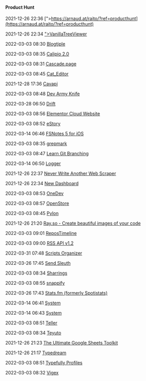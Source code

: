 ####  Product Hunt

2021-12-26 22:36 [&quot;&gt;https://arnaud.at/raito/?ref=producthunt](https://arnaud.at/raito/?ref=producthunt)

2021-12-26 22:34 [&quot;&gt;VanillaTreeViewer](https://abhchand.me/vanilla-tree-viewer/?ref=producthunt)

2022-03-03 08:30 [Blogtiple](https://www.blogtiple.com/?ref=producthunt)

2022-03-03 08:35 [Calipio 2.0](https://calipio.com/?ref=producthunt)

2022-03-03 08:31 [Cascade.page](https://github.com/kochrt/cascade.page?ref=producthunt)

2022-03-03 08:45 [Cat_Editor](https://catsmap.tk/cat_editor/cat_editor.html?ref=producthunt)

2021-12-28 17:36 [Cavapi](https://cavapi.com/?ref=producthunt)

2022-03-03 08:48 [Dev Army Knife](https://devarmyknife.hackersreboot.tech/?ref=producthunt)

2022-03-28 06:50 [Drift](https://drift.maxleiter.com/?ref=producthunt)

2022-03-03 08:56 [Elementor Cloud Website](https://elementor.com/features/cloud/?utm_campaign=cloud&utm_source=product_hunt&utm_medium=referral&ref=producthunt)

2022-03-03 08:52 [eStory](https://estory.io/?ref=producthunt)

2022-03-14 06:46 [FSNotes 5 for iOS](https://apps.apple.com/app/fsnotes-manager/id1346501102?ref=producthunt&at=1000l6eA)

2022-03-03 08:35 [grepmark](https://www.grepmark.com/)

2022-03-03 08:47 [Learn Git Branching](https://learngitbranching.js.org/?ref=producthunt)

2022-03-14 06:50 [Logger](https://www.logger.rocks/?ref=producthunt)

2021-12-26 22:37 [Never Write Another Web Scraper](https://crawly.diffbot.com/?ref=producthunt)

2021-12-26 22:34 [New Dashboard](https://troubled-cheddar-0e4.notion.site/New-Dashboard-33daa33b81ca438ebea16858b46e73e5?ref=producthunt)

2022-03-03 08:53 [OneDev](https://github.com/theonedev/onedev?ref=producthunt)

2022-03-03 08:57 [OpenStore](https://getopenstore.app/?ref=producthunt)

2022-03-03 08:45 [Pylon](https://www.teamcode.com/products/pylon?ref=producthunt)

2021-12-26 21:20 [Ray.so - Create beautiful images of your code](https://ray.so/?ref=producthunt)

2022-03-03 09:01 [ReposTimeline](https://repostimeline.nazifbara.com/?ref=producthunt)

2022-03-03 09:00 [RSS API v1.2](https://rssapi.net/?ref=producthunt)

2022-03-31 07:48 [Scripts Organizer](https://dplugins.com/products/scripts-organizer/?ref=producthunt)

2022-03-26 17:45 [Send Sleuth](https://workspace.google.com/marketplace/app/send_sleuth_email_verification_validatio/316077168209?ref=producthunt)

2022-03-03 08:34 [Sharrings](https://sharrin.gs/?ref=producthunt)

2022-03-03 08:55 [snappify](https://snappify.io/?ref=producthunt)

2022-03-26 17:43 [Stats.fm (formerly Spotistats)](https://stats.fm/?ref=producthunt)

2022-03-14 06:41 [System](https://www.system.com/?ref=producthunt)

2022-03-14 06:43 [System](https://www.system.com/graph)

2022-03-03 08:51 [Teller](https://github.com/SpectralOps/teller?ref=producthunt)

2022-03-03 08:34 [Teyuto](https://teyuto.com/?ref=producthunt)

2021-12-26 21:23 [The Ultimate Google Sheets Toolkit](https://tools.airboxr.com/?ref=producthunt)

2021-12-26 21:17 [Typedream](https://typedream.com/?ref=producthunt)

2022-03-03 08:51 [Typefully Profiles](https://typefully.com/profile?ref=producthunt)

2022-03-03 08:32 [Vigex](https://vigex.netlify.app/?ref=producthunt)



